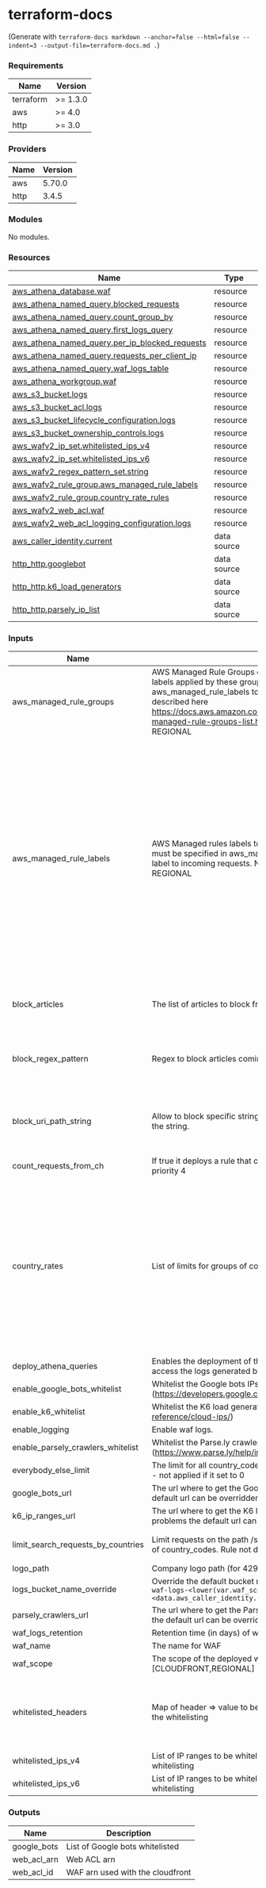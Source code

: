 # terraform-docs

(Generate with `terraform-docs markdown --anchor=false --html=false --indent=3 --output-file=terraform-docs.md .`)

<!-- BEGIN_TF_DOCS -->
### Requirements

| Name | Version |
|------|---------|
| terraform | >= 1.3.0 |
| aws | >= 4.0 |
| http | >= 3.0 |

### Providers

| Name | Version |
|------|---------|
| aws | 5.70.0 |
| http | 3.4.5 |

### Modules

No modules.

### Resources

| Name | Type |
|------|------|
| [aws_athena_database.waf](https://registry.terraform.io/providers/hashicorp/aws/latest/docs/resources/athena_database) | resource |
| [aws_athena_named_query.blocked_requests](https://registry.terraform.io/providers/hashicorp/aws/latest/docs/resources/athena_named_query) | resource |
| [aws_athena_named_query.count_group_by](https://registry.terraform.io/providers/hashicorp/aws/latest/docs/resources/athena_named_query) | resource |
| [aws_athena_named_query.first_logs_query](https://registry.terraform.io/providers/hashicorp/aws/latest/docs/resources/athena_named_query) | resource |
| [aws_athena_named_query.per_ip_blocked_requests](https://registry.terraform.io/providers/hashicorp/aws/latest/docs/resources/athena_named_query) | resource |
| [aws_athena_named_query.requests_per_client_ip](https://registry.terraform.io/providers/hashicorp/aws/latest/docs/resources/athena_named_query) | resource |
| [aws_athena_named_query.waf_logs_table](https://registry.terraform.io/providers/hashicorp/aws/latest/docs/resources/athena_named_query) | resource |
| [aws_athena_workgroup.waf](https://registry.terraform.io/providers/hashicorp/aws/latest/docs/resources/athena_workgroup) | resource |
| [aws_s3_bucket.logs](https://registry.terraform.io/providers/hashicorp/aws/latest/docs/resources/s3_bucket) | resource |
| [aws_s3_bucket_acl.logs](https://registry.terraform.io/providers/hashicorp/aws/latest/docs/resources/s3_bucket_acl) | resource |
| [aws_s3_bucket_lifecycle_configuration.logs](https://registry.terraform.io/providers/hashicorp/aws/latest/docs/resources/s3_bucket_lifecycle_configuration) | resource |
| [aws_s3_bucket_ownership_controls.logs](https://registry.terraform.io/providers/hashicorp/aws/latest/docs/resources/s3_bucket_ownership_controls) | resource |
| [aws_wafv2_ip_set.whitelisted_ips_v4](https://registry.terraform.io/providers/hashicorp/aws/latest/docs/resources/wafv2_ip_set) | resource |
| [aws_wafv2_ip_set.whitelisted_ips_v6](https://registry.terraform.io/providers/hashicorp/aws/latest/docs/resources/wafv2_ip_set) | resource |
| [aws_wafv2_regex_pattern_set.string](https://registry.terraform.io/providers/hashicorp/aws/latest/docs/resources/wafv2_regex_pattern_set) | resource |
| [aws_wafv2_rule_group.aws_managed_rule_labels](https://registry.terraform.io/providers/hashicorp/aws/latest/docs/resources/wafv2_rule_group) | resource |
| [aws_wafv2_rule_group.country_rate_rules](https://registry.terraform.io/providers/hashicorp/aws/latest/docs/resources/wafv2_rule_group) | resource |
| [aws_wafv2_web_acl.waf](https://registry.terraform.io/providers/hashicorp/aws/latest/docs/resources/wafv2_web_acl) | resource |
| [aws_wafv2_web_acl_logging_configuration.logs](https://registry.terraform.io/providers/hashicorp/aws/latest/docs/resources/wafv2_web_acl_logging_configuration) | resource |
| [aws_caller_identity.current](https://registry.terraform.io/providers/hashicorp/aws/latest/docs/data-sources/caller_identity) | data source |
| [http_http.googlebot](https://registry.terraform.io/providers/hashicorp/http/latest/docs/data-sources/http) | data source |
| [http_http.k6_load_generators](https://registry.terraform.io/providers/hashicorp/http/latest/docs/data-sources/http) | data source |
| [http_http.parsely_ip_list](https://registry.terraform.io/providers/hashicorp/http/latest/docs/data-sources/http) | data source |

### Inputs

| Name | Description | Type | Default | Required |
|------|-------------|------|---------|:--------:|
| aws\_managed\_rule\_groups | AWS Managed Rule Groups counting and labeling requests. The labels applied by these groups can be specified in aws\_managed\_rule\_labels to rate limit requests. Available groups are described here https://docs.aws.amazon.com/waf/latest/developerguide/aws-managed-rule-groups-list.html. Not applicable for var.waf\_scope = REGIONAL | ```list(object({ name = string priority = number }))``` | ```[ { "name": "AWSManagedRulesAnonymousIpList", "priority": 50 }, { "name": "AWSManagedRulesAmazonIpReputationList", "priority": 51 } ]``` | no |
| aws\_managed\_rule\_labels | AWS Managed rules labels to rate limit. The group using this label must be specified in aws\_managed\_rule\_groups in order to apply the label to incoming requests. Not applicable for var.waf\_scope = REGIONAL | ```list(object({ name = string labels = list(string) enable_rate_limiting = optional(bool, true)      # if false all requests will be directly blocked limit = optional(number, 500)     # only used if enable_rate_limiting = true action = optional(string, "block") # possible actions: block, captcha, challenge immunity_seconds = optional(number, 300)     # only used if action is captcha (for challenge it's not currently allowed in tf, see waf.tf for more details). Immunity time in seconds after successfully passing a challenge priority = number }))``` | ```[ { "labels": [ "awswaf:managed:aws:anonymous-ip-list:AnonymousIPList", "awswaf:managed:aws:amazon-ip-list:AWSManagedIPReputationList", "awswaf:managed:aws:amazon-ip-list:AWSManagedReconnaissanceList", "awswaf:managed:aws:amazon-ip-list:AWSManagedIPDDoSList" ], "name": "aws_managed_rule_low_limit", "priority": 60 }, { "labels": [ "awswaf:managed:aws:anonymous-ip-list:HostingProviderIPList" ], "limit": 750, "name": "aws_managed_rule_high_limit", "priority": 61 } ]``` | no |
| block\_articles | The list of articles to block from some country\_codes | ```list(object({ name = string priority = number articles = set(string) country_codes = set(string) }))``` | `[]` | no |
| block\_regex\_pattern | Regex to block articles coming from a list of country\_codes | ```map(object({ description = string priority = number country_codes = set(string) regex_string = string }))``` | `{}` | no |
| block\_uri\_path\_string | Allow to block specific strings, defining the positional constraint of the string. | ```list(object({ name = string priority = optional(number, 1) positional_constraint = optional(string, "EXACTLY") search_string = string }))``` | `[]` | no |
| count\_requests\_from\_ch | If true it deploys a rule that counts requests from Switzerland with priority 4 | `bool` | `false` | no |
| country\_rates | List of limits for groups of countries. | ```list(object({ name = string limit = number priority = number action = optional(string, "block") # possible actions: block, captcha, challenge immunity_seconds = optional(number, 300)     # only used if action is captcha (for challenge it's not currently allowed in tf, see waf.tf for more details). Immunity time in seconds after successfully passing a challenge country_codes = set(string) }))``` | `[]` | no |
| deploy\_athena\_queries | Enables the deployment of the athena pre-saved queries to easily access the logs generated by waf | `bool` | `true` | no |
| enable\_google\_bots\_whitelist | Whitelist the Google bots IPs. (https://developers.google.com/search/apis/ipranges/googlebot.json) | `bool` | `true` | no |
| enable\_k6\_whitelist | Whitelist the K6 load generators IPs. (https://k6.io/docs/cloud/cloud-reference/cloud-ips/) | `bool` | `false` | no |
| enable\_logging | Enable waf logs. | `bool` | `false` | no |
| enable\_parsely\_crawlers\_whitelist | Whitelist the Parse.ly crawler IPs. (https://www.parse.ly/help/integration/crawler) | `bool` | `false` | no |
| everybody\_else\_limit | The limit for all country\_codes which are not covered by country\_rates - not applied if it set to 0 | `number` | `0` | no |
| google\_bots\_url | The url where to get the Google bots IPs list. In case of problems the default url can be overridden. | `string` | `"https://developers.google.com/search/apis/ipranges/googlebot.json"` | no |
| k6\_ip\_ranges\_url | The url where to get the K6 load generators IPs list. In case of problems the default url can be overridden. | `string` | `"https://ip-ranges.amazonaws.com/ip-ranges.json"` | no |
| limit\_search\_requests\_by\_countries | Limit requests on the path /search that comes from the specified list of country\_codes. Rule not deployed if list of countries is empty. | ```object({ limit = optional(number, 100) country_codes = set(string) })``` | ```{ "country_codes": [], "limit": 100 }``` | no |
| logo\_path | Company logo path (for 429 pages) | `string` | `""` | no |
| logs\_bucket\_name\_override | Override the default bucket name for waf logs. Default name: `aws-waf-logs-<lower(var.waf_scope)>-<data.aws_caller_identity.current.account_id>` | `string` | `null` | no |
| parsely\_crawlers\_url | The url where to get the Parse.ly crawler IPs list. In case of problems the default url can be overridden. | `string` | `"https://www.parse.ly/static/data/crawler-ips.json"` | no |
| waf\_logs\_retention | Retention time (in days) of waf logs | `number` | `7` | no |
| waf\_name | The name for WAF | `string` | `"cloudfront-waf"` | no |
| waf\_scope | The scope of the deployed waf. Available options [CLOUDFRONT,REGIONAL] | `string` | `"CLOUDFRONT"` | no |
| whitelisted\_headers | Map of header => value to be whitelisted. Set to empty map to disable the whitelisting | ```object({ headers = map(string) string_match_type = optional(string, "EXACTLY") # possible values: EXACTLY, STARTS_WITH, ENDS_WITH, CONTAINS, CONTAINS_WORD })``` | `null` | no |
| whitelisted\_ips\_v4 | List of IP ranges to be whitelisted. Set to empty list to disable the whitelisting | `list(string)` | `[]` | no |
| whitelisted\_ips\_v6 | List of IP ranges to be whitelisted. Set to empty list to disable the whitelisting | `list(string)` | `[]` | no |

### Outputs

| Name | Description |
|------|-------------|
| google\_bots | List of Google bots whitelisted |
| web\_acl\_arn | Web ACL arn |
| web\_acl\_id | WAF arn used with the cloudfront |
<!-- END_TF_DOCS -->
